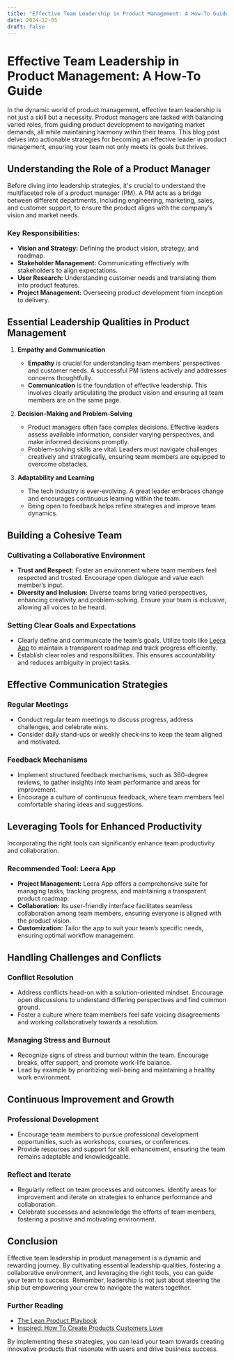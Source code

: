 ```yaml
---
title: "Effective Team Leadership in Product Management: A How-To Guide"
date: 2024-12-05
draft: false
---
```

# Effective Team Leadership in Product Management: A How-To Guide

In the dynamic world of product management, effective team leadership is not just a skill but a necessity. Product managers are tasked with balancing varied roles, from guiding product development to navigating market demands, all while maintaining harmony within their teams. This blog post delves into actionable strategies for becoming an effective leader in product management, ensuring your team not only meets its goals but thrives.

## Understanding the Role of a Product Manager

Before diving into leadership strategies, it's crucial to understand the multifaceted role of a product manager (PM). A PM acts as a bridge between different departments, including engineering, marketing, sales, and customer support, to ensure the product aligns with the company’s vision and market needs.

### Key Responsibilities:
- **Vision and Strategy:** Defining the product vision, strategy, and roadmap.
- **Stakeholder Management:** Communicating effectively with stakeholders to align expectations.
- **User Research:** Understanding customer needs and translating them into product features.
- **Project Management:** Overseeing product development from inception to delivery.

## Essential Leadership Qualities in Product Management

1. **Empathy and Communication**
   - **Empathy** is crucial for understanding team members’ perspectives and customer needs. A successful PM listens actively and addresses concerns thoughtfully.
   - **Communication** is the foundation of effective leadership. This involves clearly articulating the product vision and ensuring all team members are on the same page.

2. **Decision-Making and Problem-Solving**
   - Product managers often face complex decisions. Effective leaders assess available information, consider varying perspectives, and make informed decisions promptly.
   - Problem-solving skills are vital. Leaders must navigate challenges creatively and strategically, ensuring team members are equipped to overcome obstacles.

3. **Adaptability and Learning**
   - The tech industry is ever-evolving. A great leader embraces change and encourages continuous learning within the team.
   - Being open to feedback helps refine strategies and improve team dynamics.

## Building a Cohesive Team

### Cultivating a Collaborative Environment

- **Trust and Respect:** Foster an environment where team members feel respected and trusted. Encourage open dialogue and value each member’s input.
- **Diversity and Inclusion:** Diverse teams bring varied perspectives, enhancing creativity and problem-solving. Ensure your team is inclusive, allowing all voices to be heard.

### Setting Clear Goals and Expectations

- Clearly define and communicate the team’s goals. Utilize tools like [Leera App](https://leera.app) to maintain a transparent roadmap and track progress efficiently.
- Establish clear roles and responsibilities. This ensures accountability and reduces ambiguity in project tasks.

## Effective Communication Strategies

### Regular Meetings

- Conduct regular team meetings to discuss progress, address challenges, and celebrate wins.
- Consider daily stand-ups or weekly check-ins to keep the team aligned and motivated.

### Feedback Mechanisms

- Implement structured feedback mechanisms, such as 360-degree reviews, to gather insights into team performance and areas for improvement.
- Encourage a culture of continuous feedback, where team members feel comfortable sharing ideas and suggestions.

## Leveraging Tools for Enhanced Productivity

Incorporating the right tools can significantly enhance team productivity and collaboration.

### Recommended Tool: Leera App

- **Project Management:** Leera App offers a comprehensive suite for managing tasks, tracking progress, and maintaining a transparent product roadmap.
- **Collaboration:** Its user-friendly interface facilitates seamless collaboration among team members, ensuring everyone is aligned with the product vision.
- **Customization:** Tailor the app to suit your team’s specific needs, ensuring optimal workflow management.

## Handling Challenges and Conflicts

### Conflict Resolution

- Address conflicts head-on with a solution-oriented mindset. Encourage open discussions to understand differing perspectives and find common ground.
- Foster a culture where team members feel safe voicing disagreements and working collaboratively towards a resolution.

### Managing Stress and Burnout

- Recognize signs of stress and burnout within the team. Encourage breaks, offer support, and promote work-life balance.
- Lead by example by prioritizing well-being and maintaining a healthy work environment.

## Continuous Improvement and Growth

### Professional Development

- Encourage team members to pursue professional development opportunities, such as workshops, courses, or conferences.
- Provide resources and support for skill enhancement, ensuring the team remains adaptable and knowledgeable.

### Reflect and Iterate

- Regularly reflect on team processes and outcomes. Identify areas for improvement and iterate on strategies to enhance performance and collaboration.
- Celebrate successes and acknowledge the efforts of team members, fostering a positive and motivating environment.

## Conclusion

Effective team leadership in product management is a dynamic and rewarding journey. By cultivating essential leadership qualities, fostering a collaborative environment, and leveraging the right tools, you can guide your team to success. Remember, leadership is not just about steering the ship but empowering your crew to navigate the waters together.

### Further Reading
- [The Lean Product Playbook](https://www.amazon.com/Lean-Product-Playbook-Innovate-Successfully/dp/1118960874)
- [Inspired: How To Create Products Customers Love](https://www.amazon.com/INSPIRED-Create-Products-Customers-Love/dp/1119387507)

By implementing these strategies, you can lead your team towards creating innovative products that resonate with users and drive business success.